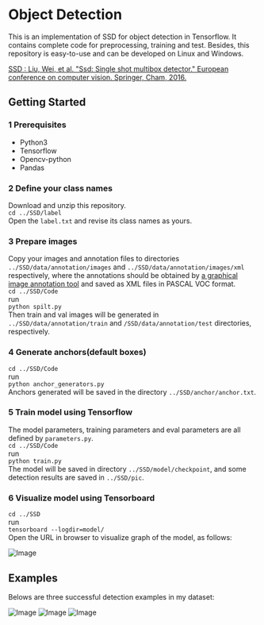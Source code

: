 # Object Detection
This is an implementation of SSD for object detection in Tensorflow. It contains complete code for preprocessing, training and test. Besides, this repository is easy-to-use and can be developed on Linux and Windows.  

[SSD : Liu, Wei, et al. "Ssd: Single shot multibox detector." European conference on computer vision. Springer, Cham, 2016.](https://arxiv.org/abs/1512.02325)

## Getting Started
### 1 Prerequisites  
* Python3  
* Tensorflow  
* Opencv-python  
* Pandas  

### 2 Define your class names  
Download  and unzip this repository.  
`cd ../SSD/label`  
Open the `label.txt` and revise its class names as yours.  

### 3 Prepare images  
Copy your images and annotation files to directories `../SSD/data/annotation/images` and `../SSD/data/annotation/images/xml` respectively, where the annotations should be obtained by [a graphical image annotation tool](https://github.com/tzutalin/labelImg) and  saved as XML files in PASCAL VOC format.  
`cd ../SSD/Code`  
run  
`python spilt.py`  
Then train and val images will be generated in  `../SSD/data/annotation/train` and  `/SSD/data/annotation/test` directories, respectively.  

### 4 Generate anchors(default boxes)    
`cd ../SSD/Code`  
run  
`python anchor_generators.py`  
Anchors generated will be saved in the directory `../SSD/anchor/anchor.txt`.  

### 5 Train model using Tensorflow  
The model parameters, training parameters and eval parameters are all defined by `parameters.py`.  
`cd ../SSD/Code`  
run  
`python train.py`  
The model will be saved in directory `../SSD/model/checkpoint`, and some detection results are saved in `../SSD/pic`. 
 
### 6 Visualize model using Tensorboard  
`cd ../SSD`  
run  
`tensorboard --logdir=model/`   
Open the URL in browser to visualize graph of the model, as follows:

![Image](https://github.com/xiaogangLi/tensorflow-MobilenetV1-SSD/blob/master/SSD/pic/graph1.bmp)


## Examples  
Belows are three successful detection examples in my dataset:   

![Image](https://github.com/xiaogangLi/tensorflow-MobilenetV1-SSD/blob/master/SSD/pic/example1.jpg)
![Image](https://github.com/xiaogangLi/tensorflow-MobilenetV1-SSD/blob/master/SSD/pic/example3.jpg)
![Image](https://github.com/xiaogangLi/tensorflow-MobilenetV1-SSD/blob/master/SSD/pic/example2.jpg)

